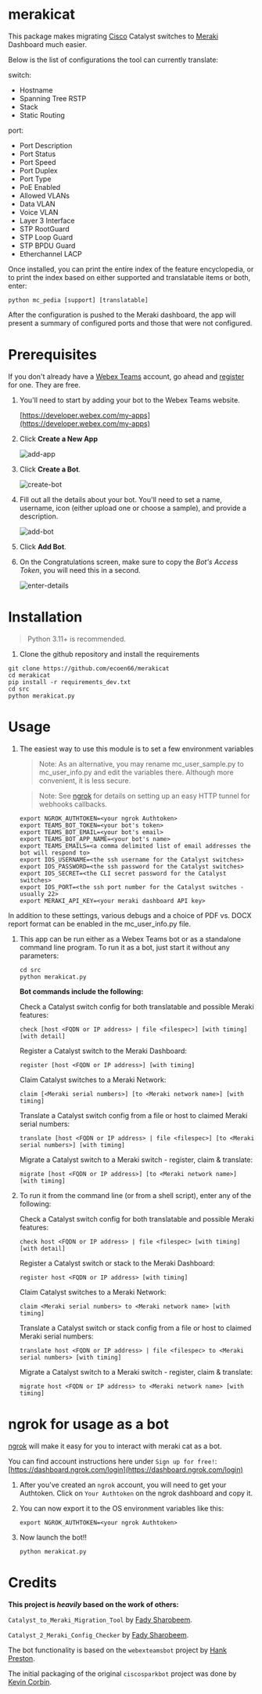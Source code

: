 # merakicat

This package makes migrating [Cisco](https://www.cisco.com) Catalyst switches to [Meraki](https:www.meraki.com) Dashboard much easier.

Below is the list of configurations the tool can currently translate:

switch:
 - Hostname
 - Spanning Tree RSTP
 - Stack
 - Static Routing

port:
 - Port Description
 - Port Status
 - Port Speed
 - Port Duplex
 - Port Type
 - PoE Enabled
 - Allowed VLANs
 - Data VLAN
 - Voice VLAN
 - Layer 3 Interface
 - STP RootGuard
 - STP Loop Guard
 - STP BPDU Guard
 - Etherchannel LACP

 
Once installed, you can print the entire index of the feature encyclopedia, or to print the index based on either supported and translatable items or both, enter:
```
python mc_pedia [support] [translatable]
```
 
After the configuration is pushed to the Meraki dashboard, the app will present a summary of configured ports and those that were not configured.

# Prerequisites

If you don't already have a [Webex Teams](https://www.webex.com/products/teams/index.html) account, go ahead and [register](https://www.webex.com/pricing/free-trial.html) for one.  They are free.

1. You'll need to start by adding your bot to the Webex Teams website.

    [https://developer.webex.com/my-apps](https://developer.webex.com/my-apps)

1. Click **Create a New App**

    ![add-app](https://github.com/ecoen66/merakicat/raw/main/images/newapp.jpg)

1. Click **Create a Bot**.

    ![create-bot](https://github.com/ecoen66/merakicat/raw/main/images/createbot.jpg)

2. Fill out all the details about your bot.  You'll need to set a name, username, icon (either upload one or choose a sample), and provide a description.

    ![add-bot](https://github.com/ecoen66/merakicat/raw/main/images/newbot.jpg)

3. Click **Add Bot**.

1. On the Congratulations screen, make sure to copy the *Bot's Access Token*, you will need this in a second.

    ![enter-details](https://github.com/ecoen66/merakicat/raw/main/images/botcongrats.jpg)

# Installation

> Python 3.11+ is recommended.

1. Clone the github repository and install the requirements

```
git clone https://github.com/ecoen66/merakicat
cd merakicat
pip install -r requirements_dev.txt
cd src
python merakicat.py
```

# Usage

1. The easiest way to use this module is to set a few environment variables

    > Note: As an alternative, you may rename mc_user_sample.py to mc_user_info.py and edit the variables there.
    > Although more convenient, it is less secure.

    > Note: See [ngrok](#ngrok) for details on setting up an easy HTTP tunnel for webhooks callbacks.

    ```
    export NGROK_AUTHTOKEN=<your ngrok Authtoken>
    export TEAMS_BOT_TOKEN=<your bot's token>
    export TEAMS_BOT_EMAIL=<your bot's email>
    export TEAMS_BOT_APP_NAME=<your bot's name>
    export TEAMS_EMAILS=<a comma delimited list of email addresses the bot will respond to>
    export IOS_USERNAME=<the ssh username for the Catalyst switches>
    export IOS_PASSWORD=<the ssh password for the Catalyst switches>
    export IOS_SECRET=<the CLI secret password for the Catalyst switches>
    export IOS_PORT=<the ssh port number for the Catalyst switches - usually 22>
    export MERAKI_API_KEY=<your meraki dashboard API key>
    ```
In addition to these settings, various debugs and a choice of PDF vs. DOCX report format can be enabled in the mc_user_info.py file.

1. This app can be run either as a Webex Teams bot or as a standalone command line program.  To run it as a bot, just start it without any parameters:  

    ```
    cd src
    python merakicat.py
    ```
    **Bot commands include the following:**

    Check a Catalyst switch config for both translatable and possible Meraki features:
    ```
    check [host <FQDN or IP address> | file <filespec>] [with timing] [with detail]
    ```
    Register a Catalyst switch to the Meraki Dashboard:
    ```
    register [host <FQDN or IP address>] [with timing]
    ```
    Claim Catalyst switches to a Meraki Network:
    ```
    claim [<Meraki serial numbers>] [to <Meraki network name>] [with timing]
    ```
    Translate a Catalyst switch config from a file or host to claimed Meraki serial numbers:
    ```
    translate [host <FQDN or IP address> | file <filespec>] [to <Meraki serial numbers>] [with timing]
    ```
    Migrate a Catalyst switch to a Meraki switch - register, claim & translate:
    ```
    migrate [host <FQDN or IP address>] [to <Meraki network name>] [with timing]
    ```


1. To run it from the command line (or from a shell script), enter any of the following:

    Check a Catalyst switch config for both translatable and possible Meraki features:
    ```
    check host <FQDN or IP address> | file <filespec> [with timing] [with detail]
    ```
    Register a Catalyst switch or stack to the Meraki Dashboard:
    ```
    register host <FQDN or IP address> [with timing]
    ```
    Claim Catalyst switches to a Meraki Network:
    ```
    claim <Meraki serial numbers> to <Meraki network name> [with timing]
    ```
    Translate a Catalyst switch or stack config from a file or host to claimed Meraki serial numbers:
    ```
    translate host <FQDN or IP address> | file <filespec> to <Meraki serial numbers> [with timing]
    ```
    Migrate a Catalyst switch to a Meraki switch - register, claim & translate:
    ```
    migrate host <FQDN or IP address> to <Meraki network name> [with timing]
    ```


# ngrok for usage as a bot

[ngrok](http://ngrok.com) will make it easy for you to interact with meraki cat as a bot.

You can find account instructions here under `Sign up for free!`: [https://dashboard.ngrok.com/login](https://dashboard.ngrok.com/login)

1. After you've created an `ngrok` account, you will need to get your Authtoken.  Click on `Your Authtoken` on the ngrok dashboard and copy it.


1. You can now export it to the OS environment variables like this:

    ```
    export NGROK_AUTHTOKEN=<your ngrok Authtoken>
    ```

1. Now launch the bot!!

    ```
    python merakicat.py
    ```

# Credits
**This project is _heavily_ based on the work of others:**

`Catalyst_to_Meraki_Migration_Tool` by [Fady Sharobeem](https://github.com/fadysharobeem).

`Catalyst_2_Meraki_Config_Checker` by [Fady Sharobeem](https://github.com/fadysharobeem).

The bot functionality is based on the `webexteamsbot` project by [Hank Preston](https://github.com/hpreston).

The initial packaging of the original `ciscosparkbot` project was done by [Kevin Corbin](https://github.com/kecorbin).

